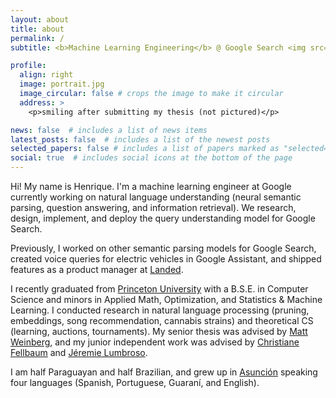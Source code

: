 ```yaml
---
layout: about
title: about
permalink: /
subtitle: <b>Machine Learning Engineering</b> @ Google Search <img src="assets/img/G_logo.png" height="20" width="20"> • <b>Computer Science</b> @ Princeton <img src="assets/img/pton_logo3.png" height="20" width="20">

profile:
  align: right
  image: portrait.jpg
  image_circular: false # crops the image to make it circular
  address: >
    <p>smiling after submitting my thesis (not pictured)</p>

news: false  # includes a list of news items
latest_posts: false  # includes a list of the newest posts
selected_papers: false # includes a list of papers marked as "selected={true}"
social: true  # includes social icons at the bottom of the page
---
```


Hi! My name is Henrique. I'm a machine learning engineer at Google currently working on natural language understanding (neural semantic parsing, question answering, and information retrieval). We research, design, implement, and deploy the query understanding model for Google Search.

Previously, I worked on other semantic parsing models for Google Search, created voice queries for electric vehicles in Google Assistant, and shipped features as a product manager at [Landed](https://gotlanded.com).

I recently graduated from [Princeton University](https://www.cs.princeton.edu/) with a B.S.E. in Computer Science and minors in Applied Math, Optimization, and Statistics & Machine Learning. I conducted research in natural language processing (pruning, embeddings, song recommendation, cannabis strains) and theoretical CS (learning, auctions, tournaments). My senior thesis was advised by [Matt Weinberg](https://www.cs.princeton.edu/~smattw/), and my junior independent work was advised by [Christiane Fellbaum](https://www.cs.princeton.edu/people/profile/fellbaum) and [Jéremie Lumbroso](https://github.com/jlumbroso).

I am half Paraguayan and half Brazilian, and grew up in [Asunción](https://en.wikipedia.org/wiki/Asunci%C3%B3n) speaking four languages (Spanish, Portuguese, Guaraní, and English).

